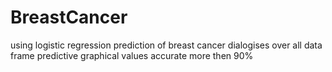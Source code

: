 # BreastCancer
using logistic regression prediction of breast cancer dialogises over all data frame  predictive graphical values accurate more then 90%

